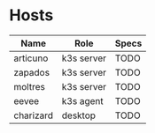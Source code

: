 # Hosts
| Name | Role | Specs |
|------|------|-------|
| articuno | k3s server | TODO |
| zapados | k3s server | TODO |
| moltres | k3s server | TODO |
| eevee | k3s agent | TODO |
| charizard | desktop | TODO |
